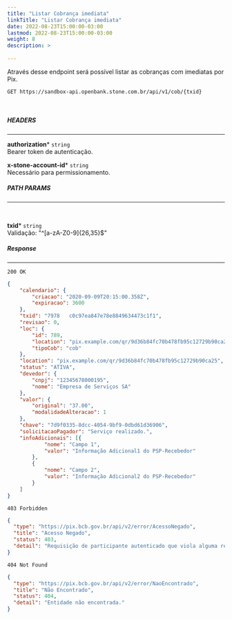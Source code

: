 ```yaml
---
title: "Listar Cobrança imediata"
linkTitle: "Listar Cobrança imediata"
date: 2022-08-23T15:00:00-03:00
lastmod: 2022-08-23T15:00:00-03:00
weight: 8
description: >
  
---
```


Através desse endpoint será possível listar as cobranças com imediatas por Pix.


```
GET https://sandbox-api.openbank.stone.com.br/api/v1/cob/{txid}
```
<br>

##### **HEADERS**
---

**authorization*** `string`
<br> Bearer token de autenticação.

**x-stone-account-id*** `string`
<br> Necessário para permissionamento.
<br>

##### **PATH PARAMS**
---
<br>

**txid*** `string`
<br>Validação: "^[a-zA-Z0-9]{26,35}$"
<br>


##### **Response**
---

```
200 OK
```

```json
{
    "calendario": {
        "criacao": "2020-09-09T20:15:00.358Z",
        "expiracao": 3600
    },
    "txid": "7978   c0c97ea847e78e8849634473c1f1",
    "revisao": 0,
    "loc": {
        "id": 789,
        "location": "pix.example.com/qr/9d36b84fc70b478fb95c12729b90ca25",
        "tipoCob": "cob"
    },
    "location": "pix.example.com/qr/9d36b84fc70b478fb95c12729b90ca25",
    "status": "ATIVA",
    "devedor": {
        "cnpj": "12345678000195",
        "nome": "Empresa de Serviços SA"
    },
    "valor": {
        "original": "37.00",
        "modalidadeAlteracao": 1
    },
    "chave": "7d9f0335-8dcc-4054-9bf9-0dbd61d36906",
    "solicitacaoPagador": "Serviço realizado.",
    "infoAdicionais": [{
            "nome": "Campo 1",
            "valor": "Informação Adicional1 do PSP-Recebedor"
        },
        {
            "nome": "Campo 2",
            "valor": "Informação Adicional2 do PSP-Recebedor"
        }
    ]
}

```

```
403 Forbidden
```

```json
{
  "type": "https://pix.bcb.gov.br/api/v2/error/AcessoNegado",
  "title": "Acesso Negado",
  "status": 403,
  "detail": "Requisição de participante autenticado que viola alguma regra de autorização."
}
```

```
404 Not Found
```

```json
{
  "type": "https://pix.bcb.gov.br/api/v2/error/NaoEncontrado",
  "title": "Não Encontrado",
  "status": 404,
  "detail": "Entidade não encontrada."
}
```